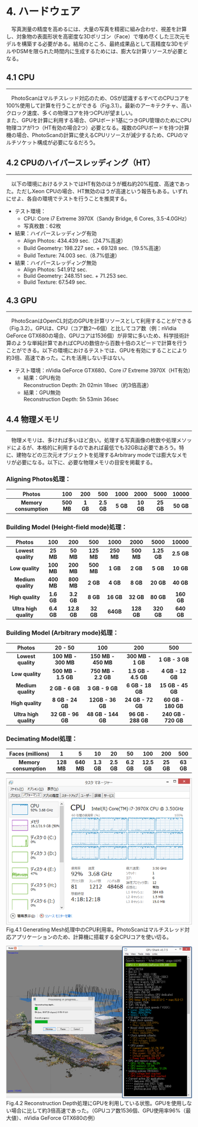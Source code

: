 # 4.	ハードウェア
　写真測量の精度を高めるには、大量の写真を精密に組み合わせ、視差を計算し、対象物の表面形状を高密度な3Dポリゴン（Face）で埋め尽くした三次元モデルを構築する必要がある。結局のところ、最終成果品として高精度な3DモデルやDSMを限られた時間内に生成するためには、膨大な計算リソースが必要となる。

## 4.1	CPU
---
　PhotoScanはマルチスレッド対応のため、OSが認識するすべてのCPUコアを100%使用して計算を行うことができる（Fig.3.1）。最新のアーキテクチャ、高いクロック速度、多くの物理コアを持つCPUが望ましい。  
また、GPUを計算に利用する場合、GPUボード1基につきGPU管理のためにCPU物理コアが1つ（HT有効の場合2つ）必要となる。複数のGPUボードを持つ計算機の場合、PhotoScanの計算に使えるCPUリソースが減少するため、CPUのマルチソケット構成が必要になるだろう。

## 4.2	CPUのハイパースレッディング（HT）
---
　以下の環境におけるテストではHT有効のほうが概ね約20%程度、高速であった。ただしXeon CPUの場合、HT無効のほうが高速という報告もある。いずれにせよ、各自の環境でテストを行うことを推奨する。  
- テスト環境：
  - CPU: Core i7 Extreme 3970X（Sandy Bridge, 6 Cores, 3.5-4.0GHz）
  - 写真枚数：62枚  
- 結果：ハイパースレッディング有効
  - Align Photos: 434.439 sec.（24.7%高速）
  - Build Geometry: 198.227 sec. + 69.128 sec.（19.5%高速）
  - Build Texture: 74.003 sec.（8.7%低速）
- 結果：ハイパースレッディング無効
  - Align Photos: 541.912 sec.
  - Build Geometry: 248.151 sec. + 71.253 sec.
  - Build Texture: 67.549 sec.

## 4.3	GPU
---
　PhotoScanはOpenCL対応のGPUを計算リソースとして利用することができる（Fig.3.2）。GPUは、CPU（コア数2～6個）と比してコア数（例：nVidia GeForce GTX680の場合、GPUコアは1536個）が非常に多いため、科学技術計算のような単純計算であればCPUの数倍から百数十倍のスピードで計算を行うことができる。以下の環境におけるテストでは、GPUを有効にすることにより約3倍、高速であった。これを活用しない手はない。  
- テスト環境：nVidia GeForce GTX680、Core i7 Extreme 3970X（HT有効）
  - 結果：GPU有効  
    Reconstruction Depth: 2h 02min 18sec（約3倍高速）
  - 結果：GPU無効  
    Reconstruction Depth: 5h 53min 36sec

## 4.4	物理メモリ
---
　物理メモリは、多ければ多いほど良い。処理する写真画像の枚数や処理メソッドによるが、本格的に利用するのであれば最低でも32GBは必要であろう。特に、建物などの三次元オブジェクトを処理するArbitrary modeでは膨大なメモリが必要になる。以下に、必要な物理メモリの目安を掲載する。


### Aligning Photos処理：  
|Photos|100|200|500|1000|2000|5000|10000|
|:---:|:---:|:---:|:---:|:---:|:---:|:---:|:---:|
|**Memory consumption**|**500 MB**|**1 GB**|**2.5 GB**|**5 GB**|**10 GB**|**25 GB**|**50 GB**|

### Building Model (Height-field mode)処理：
|Photos|100|200|500|1000|2000|5000|10000|
|:---:|:---:|:---:|:---:|:---:|:---:|:---:|:---:|
|**Lowest quality**|**25 MB**|**50 MB**|**125 MB**|**250 MB**|**500 MB**|**1.25 GB**|**2.5 GB**|
|**Low quality**|**100 MB**|**200 MB**|**500 MB**|**1 GB**|**2 GB**|**5 GB**|**10 GB**|
|**Medium quality**|**400 MB**|**800 MB**|**2 GB**|**4 GB**|**8 GB**|**20 GB**|**40 GB**|
|**High quality**|**1.6 GB**|**3.2 GB**|**8 GB**|**16 GB**|**32 GB**|**80 GB**|**160 GB**|
|**Ultra high quality**|**6.4 GB**|**12.8 GB**|**32 GB**|**64GB**|**128 GB**|**320 GB**|**640 GB**|

### Building Model (Arbitrary mode)処理：
|Photos|20 - 50|100|200|500|
|:---:|:---:|:---:|:---:|:---:|
|**Lowest quality**|**100 MB - 300 MB**|**150 MB - 450 MB**|**300 MB - 1 GB**|**1 GB - 3 GB**|
|**Low quality**|**500 MB - 1.5 GB**|**750 MB - 2.2 GB**|**1.5 GB - 4.5 GB**|**4 GB - 12 GB**|
|**Medium quality**|**2 GB - 6 GB**|**3 GB - 9 GB**|**6 GB - 18 GB**|**15 GB - 45 GB**|
|**High quality**|**8 GB - 24 GB**|**12GB - 36 GB**|**24 GB - 72 GB**|**60 GB - 180 GB**|
|**Ultra high quality**|**32 GB - 96 GB**|**48 GB - 144 GB**|**96 GB - 288 GB**|**240 GB - 720 GB**|

### Decimating Model処理：
|Faces (millions)|1|5|10|20|50|100|200|500|
|:---:|:---:|:---:|:---:|:---:|:---:|:---:|:---:|:---:|
|**Memory consumption**|**128 MB**|**640 MB**|**1.3 GB**|**2.5 GB**|**6.2 GB**|**12.5 GB**|**25 GB**|**63 GB**|


![img](./pic/1.png)  
Fig.4.1 Generating Mesh処理中のCPU利用率。PhotoScanはマルチスレッド対応アプリケーションのため、計算機に搭載する全CPUコアを使い切る。


![img](./pic/2.png)  
Fig.4.2 Reconstruction Depth処理にGPUを利用している状態。GPUを使用しない場合に比して約3倍高速であった。（GPUコア数1536個、GPU使用率96%（最大値）、nVidia GeForce GTX680の例）
